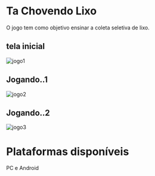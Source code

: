 # Ta Chovendo Lixo
  O jogo tem como objetivo ensinar a coleta seletiva de lixo.
  
## tela inicial
  ![jogo1](https://github.com/BluurProgrammer/Ta-Chovendo-lixo-Android/blob/master/FOTOS%20DO%20JOGO/Cen%C3%A1rio%20Inicio.png?raw=true)
## Jogando..1  
  ![jogo2](https://github.com/BluurProgrammer/Ta-Chovendo-lixo-Android/blob/master/FOTOS%20DO%20JOGO/InGame1.png?raw=true)
## Jogando..2
  ![jogo3](https://github.com/BluurProgrammer/Ta-Chovendo-lixo-Android/blob/master/FOTOS%20DO%20JOGO/InGame3.png?raw=true)
  
# Plataformas disponíveis
  PC e Android
